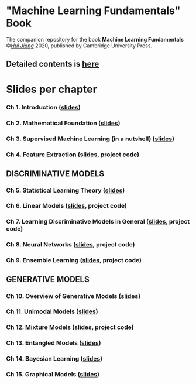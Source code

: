 # "Machine Learning Fundamentals" Book
The companion repository for the book **Machine Learning Fundamentals** ©[*Hui Jiang*](https://wiki.eecs.yorku.ca/user/hj/) 2020, published by Cambridge University Press.

## Detailed  contents is [here](materials/DetailedContents.pdf)

# Slides per chapter  
### Ch 1. Introduction    ([slides](materials/slides/ch1_Introduction.pdf))
### Ch 2. Mathematical Foundation  ([slides](materials/slides/ch2_Mathematical_Foundation.pdf))
### Ch 3. Supervised Machine Learning (in a nutshell) ([slides](materials/slides/ch3_Supervised_Machine_Learning.pdf))
### Ch 4.  Feature Extraction ([slides](materials/slides/ch4_Feature_Extraction.pdf), project code)

## DISCRIMINATIVE MODELS

### Ch 5. Statistical Learning Theory ([slides](materials/slides/ch5_Statistical_Learning_Theory.pdf))
### Ch 6. Linear Models ([slides](materials/slides/ch6_Linear_Models.pdf), project code)
### Ch 7. Learning Discriminative Models in General ([slides](materials/slides/ch7_Learning_Discriminative_Models.pdf), project code)
### Ch 8. Neural Networks ([slides](materials/slides/ch8_Neural_Networks.pdf), project code)
### Ch 9. Ensemble Learning ([slides](materials/slides/ch9_Ensemble_Learning.pdf), project code)

## GENERATIVE MODELS

### Ch 10. Overview of Generative Models ([slides](materials/slides/ch10_Overview_Generative_Models.pdf))
### Ch 11. Unimodal Models ([slides](materials/slides/ch11_Unimodal_Models.pdf))
### Ch 12. Mixture Models ([slides](materials/slides/ch12_Mixture_Models.pdf), project code)
### Ch 13. Entangled Models ([slides](materials/slides/ch13_Entangled_Models.pdf))
### Ch 14. Bayesian Learning ([slides](materials/slides/ch14_Bayesian_Learning.pdf))
### Ch 15. Graphical Models ([slides](materials/slides/ch15_Graphical_Models.pdf))
